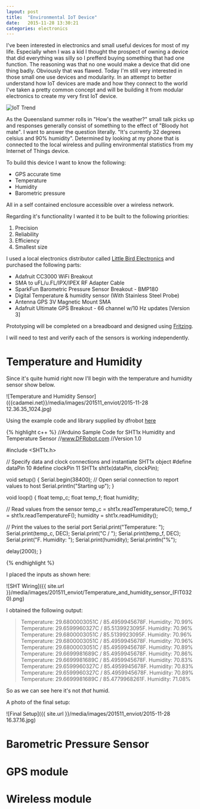 ```yaml
---
layout: post
title:  "Environmental IoT Device"
date:   2015-11-28 13:30:21
categories: electronics
---
```

I've been interested in electronics and small useful devices for most of my life. Especially when I was a kid I thought the prospect of owning a device that did everything was silly so I prefferd buying something that had one function. The reasoning was that no one would make a device that did one thing badly. Obviously that was flawed. Today I'm still very interested in those small one use devices and modularity. In an attempt to better understand how IoT devices are made and how they connect to the world I've taken a pretty common concept and will be building it from modular electronics to create my very first IoT device.

![IoT Trend]({{cadamei.net}}/media/images/201511_enviot/iot_trend.PNG)

As the Queensland summer rolls in "How's the weather?" small talk picks up and responses generally consist of something to the effect of "Bloody hot mate". I want to answer the question literally. "It's currently 32 degrees celsius and 90% humidity". Determined by looking at my phone that is connected to the local wireless and pulling environmental statistics from my Internet of Things device.

To build this device I want to know the following:

* GPS accurate time
* Temperature
* Humidity
* Barometric pressure

All in a self contained enclosure accessible over a wireless network.

Regarding it's functionality I wanted it to be built to the following priorities:

1. Precision
2. Reliability
3. Efficiency
4. Smallest size

I used a local electronics distributor called [Little Bird Electronics](http://littlebirdelectronics.com) and purchased the following parts:

* Adafruit CC3000 WiFi Breakout
* SMA to uFL/u.FL/IPX/IPEX RF Adapter Cable
* SparkFun Barometric Pressure Sensor Breakout - BMP180
* Digital Temperature & humidity sensor (With Stainless Steel Probe)
* Antenna GPS 3V Magnetic Mount SMA
* Adafruit Ultimate GPS Breakout - 66 channel w/10 Hz updates [Version 3]

Prototyping will be completed on a breadboard and designed using [Fritzing](http://fritzing.org/).

I will need to test and verify each of the sensors is working independently.

Temperature and Humidity
===
Since it's quite humid right now I'll begin with the temperature and humidity sensor show below.

![Temperature and Humidity Sensor]({{cadamei.net}}/media/images/201511_enviot/2015-11-28 12.36.35_1024.jpg)

Using the example code and library supplied by dfrobot [here](http://www.dfrobot.com/wiki/index.php/Digital_Temperature_and_Humidity_sensor_(With_Stainless_Steel_Probe)_(SKU:SEN0148))

{% highlight c++ %}
//Arduino Sample Code for SHT1x Humidity and Temperature Sensor
//www.DFRobot.com
//Version 1.0

#include <SHT1x.h>

// Specify data and clock connections and instantiate SHT1x object
#define dataPin  10
#define clockPin 11
SHT1x sht1x(dataPin, clockPin);

void setup()
{
   Serial.begin(38400); // Open serial connection to report values to host
   Serial.println("Starting up");
}

void loop()
{
  float temp_c;
  float temp_f;
  float humidity;

  // Read values from the sensor
  temp_c = sht1x.readTemperatureC();
  temp_f = sht1x.readTemperatureF();
  humidity = sht1x.readHumidity();

  // Print the values to the serial port
  Serial.print("Temperature: ");
  Serial.print(temp_c, DEC);
  Serial.print("C / ");
  Serial.print(temp_f, DEC);
  Serial.print("F. Humidity: ");
  Serial.print(humidity);
  Serial.println("%");

  delay(2000);
}

{% endhighlight %}

I placed the inputs as shown here:

![SHT Wiring]({{ site.url }}/media/images/201511_enviot/Temperature_and_humidity_sensor_(FIT0320).png)

I obtained the following output:

>Temperature: 29.6800003051C / 85.4959945678F. Humidity: 70.99%    
Temperature: 29.6599960327C / 85.5139923095F. Humidity: 70.96%    
Temperature: 29.6800003051C / 85.5139923095F. Humidity: 70.96%    
Temperature: 29.6800003051C / 85.4959945678F. Humidity: 70.96%    
Temperature: 29.6800003051C / 85.4959945678F. Humidity: 70.89%    
Temperature: 29.6699981689C / 85.4959945678F. Humidity: 70.86%    
Temperature: 29.6699981689C / 85.4959945678F. Humidity: 70.83%    
Temperature: 29.6599960327C / 85.4959945678F. Humidity: 70.83%    
Temperature: 29.6599960327C / 85.4959945678F. Humidity: 70.89%    
Temperature: 29.6699981689C / 85.4779968261F. Humidity: 71.08%

So as we can see here it's not *that* humid.

A photo of the final setup:

![Final Setup]({{ site.url }}/media/images/201511_enviot/2015-11-28 16.37.16.jpg)

Barometric Pressure Sensor
===


GPS module
===

Wireless module
===
